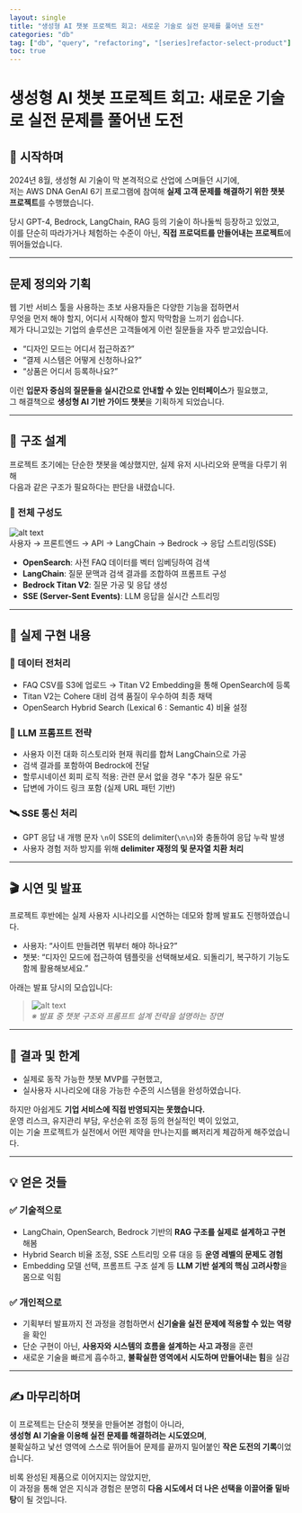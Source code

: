 ```yaml
---
layout: single
title: "생성형 AI 챗봇 프로젝트 회고: 새로운 기술로 실전 문제를 풀어낸 도전"
categories: "db"
tag: ["db", "query", "refactoring", "[series]refactor-select-product"]
toc: true
---
```


# 생성형 AI 챗봇 프로젝트 회고: 새로운 기술로 실전 문제를 풀어낸 도전

## 🧠 시작하며

2024년 8월, 생성형 AI 기술이 막 본격적으로 산업에 스며들던 시기에,  
저는 AWS DNA GenAI 6기 프로그램에 참여해 **실제 고객 문제를 해결하기 위한 챗봇 프로젝트**를 수행했습니다.

당시 GPT-4, Bedrock, LangChain, RAG 등의 기술이 하나둘씩 등장하고 있었고,  
이를 단순히 따라가거나 체험하는 수준이 아닌, **직접 프로덕트를 만들어내는 프로젝트**에 뛰어들었습니다.

---

## 문제 정의와 기획

웹 기반 서비스 툴을 사용하는 초보 사용자들은 다양한 기능을 접하면서  
무엇을 먼저 해야 할지, 어디서 시작해야 할지 막막함을 느끼기 쉽습니다.  
제가 다니고있는 기업의 솔루션은 고객들에게 이런 질문들을 자주 받고있습니다.

- “디자인 모드는 어디서 접근하죠?”
- “결제 시스템은 어떻게 신청하나요?”
- “상품은 어디서 등록하나요?”

이런 **입문자 중심의 질문들을 실시간으로 안내할 수 있는 인터페이스**가 필요했고,  
그 해결책으로 **생성형 AI 기반 가이드 챗봇**을 기획하게 되었습니다.

---

## 🧩 구조 설계

프로젝트 초기에는 단순한 챗봇을 예상했지만, 실제 유저 시나리오와 문맥을 다루기 위해  
다음과 같은 구조가 필요하다는 판단을 내렸습니다.

### 🔧 전체 구성도

![alt text](https://cogito1016.github.io/images/2025-06-23-aws-dna6/image.png)  
사용자 → 프론트엔드 → API → LangChain → Bedrock → 응답 스트리밍(SSE)

- **OpenSearch**: 사전 FAQ 데이터를 벡터 임베딩하여 검색
- **LangChain**: 질문 문맥과 검색 결과를 조합하여 프롬프트 구성
- **Bedrock Titan V2**: 질문 가공 및 응답 생성
- **SSE (Server-Sent Events)**: LLM 응답을 실시간 스트리밍

---

## 🔨 실제 구현 내용

### 📁 데이터 전처리

- FAQ CSV를 S3에 업로드 → Titan V2 Embedding을 통해 OpenSearch에 등록
- Titan V2는 Cohere 대비 검색 품질이 우수하여 최종 채택
- OpenSearch Hybrid Search (Lexical 6 : Semantic 4) 비율 설정

### 🧠 LLM 프롬프트 전략

- 사용자 이전 대화 히스토리와 현재 쿼리를 합쳐 LangChain으로 가공
- 검색 결과를 포함하여 Bedrock에 전달
- 할루시네이션 회피 로직 적용: 관련 문서 없을 경우 "추가 질문 유도"
- 답변에 가이드 링크 포함 (실제 URL 패턴 기반)

### 🛰 SSE 통신 처리

- GPT 응답 내 개행 문자 `\n`이 SSE의 delimiter(`\n\n`)와 충돌하여 응답 누락 발생
- 사용자 경험 저하 방지를 위해 **delimiter 재정의 및 문자열 치환 처리**

---

## 🎬 시연 및 발표

프로젝트 후반에는 실제 사용자 시나리오를 시연하는 데모와 함께 발표도 진행하였습니다.

- 사용자: “사이트 만들려면 뭐부터 해야 하나요?”
- 챗봇: “디자인 모드에 접근하여 템플릿을 선택해보세요. 되돌리기, 복구하기 기능도 함께 활용해보세요.”

아래는 발표 당시의 모습입니다:

> ![alt text](https://cogito1016.github.io/images/2025-06-23-aws-dna6/image2.png)  
> _※ 발표 중 챗봇 구조와 프롬프트 설계 전략을 설명하는 장면_

---

## 🧭 결과 및 한계

- 실제로 동작 가능한 챗봇 MVP를 구현했고,
- 실사용자 시나리오에 대응 가능한 수준의 시스템을 완성하였습니다.

하지만 아쉽게도 **기업 서비스에 직접 반영되지는 못했습니다.**  
운영 리스크, 유지관리 부담, 우선순위 조정 등의 현실적인 벽이 있었고,  
이는 기술 프로젝트가 실전에서 어떤 제약을 만나는지를 뼈저리게 체감하게 해주었습니다.

---

## 💡 얻은 것들

### ✅ 기술적으로

- LangChain, OpenSearch, Bedrock 기반의 **RAG 구조를 실제로 설계하고 구현**해봄
- Hybrid Search 비율 조정, SSE 스트리밍 오류 대응 등 **운영 레벨의 문제도 경험**
- Embedding 모델 선택, 프롬프트 구조 설계 등 **LLM 기반 설계의 핵심 고려사항**을 몸으로 익힘

### ✅ 개인적으로

- 기획부터 발표까지 전 과정을 경험하면서 **신기술을 실전 문제에 적용할 수 있는 역량**을 확인
- 단순 구현이 아닌, **사용자와 시스템의 흐름을 설계하는 사고 과정**을 훈련
- 새로운 기술을 빠르게 흡수하고, **불확실한 영역에서 시도하며 만들어내는 힘**을 실감

---

## ✍️ 마무리하며

이 프로젝트는 단순히 챗봇을 만들어본 경험이 아니라,  
**생성형 AI 기술을 이용해 실전 문제를 해결하려는 시도였으며**,  
불확실하고 낯선 영역에 스스로 뛰어들어 문제를 끝까지 밀어붙인 **작은 도전의 기록**이었습니다.

비록 완성된 제품으로 이어지지는 않았지만,  
이 과정을 통해 얻은 지식과 경험은 분명히 **다음 시도에서 더 나은 선택을 이끌어줄 밑바탕**이 될 것입니다.
